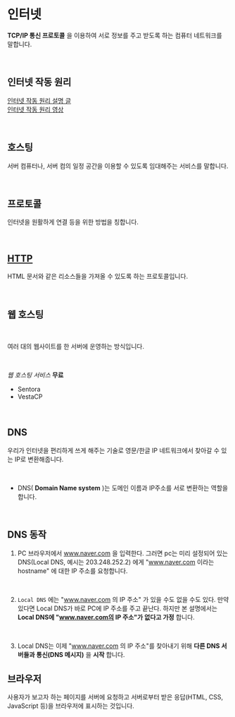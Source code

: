 # 인터넷 

__TCP/IP 통신 프로토콜__ 을 이용하여 서로 정보를 주고 받도록 하는 컴퓨터 네트워크를 말합니다.  

<br>

## 인터넷 작동 원리

[인터넷 작동 원리 설명 글](https://developer.mozilla.org/ko/docs/Learn/Common_questions/How_does_the_Internet_work)  <br>
[인터넷 작동 원리 영상 ](https://www.youtube.com/watch?v=o5yBl59wRbY&ab_channel=%EA%B3%B5%ED%95%99%EC%BD%94%EB%84%88)

<br>

## 호스팅

서버 컴퓨터나, 서버 컴의 일정 공간을 이용할 수 있도록 임대해주는 서비스를 말합니다.  

<br>

## 프로토콜 

인터넷을 원활하게 연결 등을 위한 방법을 칭합니다.

<br>

## [HTTP](https://github.com/honghyunin/TIL/blob/main/web/Backend/Internet/HTTP.md) 

HTML 문서와 같은 리소스들을 가져올 수 있도록 하는 프로토콜입니다.

<br>

## 웹 호스팅

<br>

여러 대의 웹사이트를 한 서버에 운영하는 방식입니다. 

<br>

_웹 호스팅 서비스_
 __무료__
  - Sentora
  - VestaCP

<br>

## DNS

우리가 인터넷을 편리하게 쓰게 해주는 기술로 영문/한글 IP 네트워크에서 찾아갈 수 있는 IP로 변환해줍니다.

<br>

- DNS(  __Domain Name system__ )는 도메인 이름과 IP주소를 서로 변환하는 역할을 합니다.

<br>

## DNS 동작

1. PC 브라우저에서 www.naver.com 을 입력한다. 그러면 pc는 미리 설정되어 있는 DNS(Local DNS, 예시는 203.248.252.2) 에게 "www.naver.com 이라는 hostname" 에 대한 IP 주소를 요청합니다.

<br>

2. ``Local DNS`` 에는 "www.naver.com 의 IP 주소" 가 있을 수도 없을 수도 있다. 만약 있다면 Local DNS가 바로 PC에 IP 주소를 주고 끝난다. 하지만 본 설명에서는 __Local DNS에 "www.naver.com의 IP 주소"가 없다고 가정__ 합니다.

<br>

3. Local DNS는 이제 "www.naver.com 의 IP 주소"를 찾아내기 위해 __다른 DNS 서버들과 통신(DNS 메시지)__ 을 __시작__ 합니다.

## 브라우저

사용자가 보고자 하는 페이지를 서버에 요청하고 서버로부터 받은 응답(HTML, CSS, JavaScript 등)을 브라우저에 표시하는 것입니다.